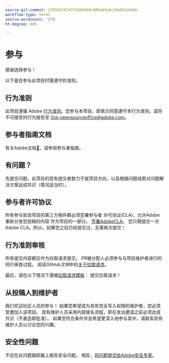 ```yaml
---
source-git-commit: 135502f6743f2d45860c900a49a8c19a024a58dc
workflow-type: tm+mt
source-wordcount: '274'
ht-degree: 40%

---
```

# 参与

感谢选择参与！

以下是在参与此项目时需遵守的准则。

## 行为准则

此项目遵循 Adobe [行为准则](code-of-conduct.md)。您参与本项目，即表示同意遵守本行为准则。请将不可接受的行为报告至 [Grp-opensourceoffice@adobe.com](mailto:Grp-opensourceoffice@adobe.com)。

## 参与者指南文档

有关Adobe文档[&#128279;](https://experienceleague.adobe.com/zh-hans/docs/contributor/contributor-guide/introduction)，请参阅参与者指南。

## 有问题？

先提交问题。此项目的现有提交者致力于就项目方向，以及根据问题线索对问题解决方案达成共识（情况适当时）。

## 参与者许可协议

所有参与到该项目的第三方稿件都必须签署参与者
许可协议(CLA)，允许Adobe重新分发您投稿的内容
作为项目的一部分。 [签署AdobeCLA](https://opensource.adobe.com/cla.html)。 您只需提交一次 Adobe CLA。所以，如果您之前已经提交过，无需再次提交！

## 行为准则审核

所有提交内容都应作为拉取请求提交。 PR被分配人必须参与与项目维护者进行的同行审查过程。 阅读&#x200B;_GitHub文档_&#x200B;中的[关于拉取请求](https://docs.github.com/en/pull-requests/collaborating-with-pull-requests/proposing-changes-to-your-work-with-pull-requests/about-pull-requests)。

最后，请在以下情况下遵循[拉取请求模板](PULL_REQUEST_TEMPLATE.md)：
提交拉取请求！

## 从投稿人到维护者

我们欢迎社区人员的参与！ 如果您希望成为具有完全写入权限的维护者，您必须受邀加入该项目。 现有维护人员采用内部提名流程，即在发出邀请之前必须达成共识（不表态即批准）。 如果您符合条件并且希望更深入地参与其中，请联系现有维护人员以讨论您的兴趣。

## 安全性问题

不应在此问题跟踪器上报告安全问题。 相反，[将问题提交给Adobe安全专家](https://helpx.adobe.com/cn/security/alertus.html)。
